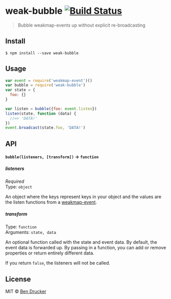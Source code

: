 # weak-bubble [![Build Status](https://travis-ci.org/bendrucker/weak-bubble.svg?branch=master)](https://travis-ci.org/bendrucker/weak-bubble)

> Bubble weakmap-events up without explicit re-broadcasting


## Install

```
$ npm install --save weak-bubble
```


## Usage

```js
var event = require('weakmap-event')()
var bubble = require('weak-bubble')
var state = {
  foo: {}
}

var listen = bubble({foo: event.listen})
listen(state, function (data) {
  //=> 'DATA!'
})
event.broadcast(state.foo, 'DATA!')
```

## API

#### `bubble(listeners, [transform])` -> `function`

##### listeners

*Required*  
Type: `object`

An object where the keys represent keys in your object and the values are the listen functions from a [weakmap-event](https://github.com/eaze/weakmap-event).

##### transform

Type: `function`  
Arguments: `state, data`

An optional function called with the state and event data. By default, the event data is forwarded up. By passing in a function, you can add or remove properties or return entirely different data.

If you return `false`, the listeners will not be called.


## License

MIT © [Ben Drucker](http://bendrucker.me)
